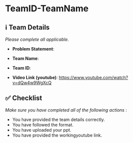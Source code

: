 # TeamID-TeamName

## ℹ️ Team Details

 _Please complete all applicable._

- **Problem Statement**:

- **Team Name**:

- **Team ID**:   

- **Video Link (youtube)**: https://www.youtube.com/watch?v=dQw4w9WgXcQ




## ✅ Checklist

_Make sure you have completed all of the following actions_ :

-  You have provided the team details correctly.
-  You have followed the format.
-  You have uploaded your ppt.
-  You have provided the workingyoutube link.

